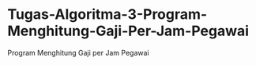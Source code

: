# Tugas-Algoritma-3-Program-Menghitung-Gaji-Per-Jam-Pegawai
Program Menghitung Gaji per Jam Pegawai
